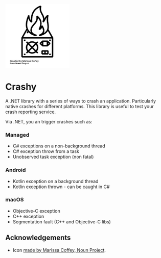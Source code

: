 <img src=".github/logo.png" alt="Crashy" width="200"/> 

# Crashy

A .NET library with a series of ways to crash an application.
Particularly native crashes for different platforms.
This library is useful to test your crash reporting service.

Via .NET, you an trigger crashes such as:

### Managed

* C# exceptions on a non-background thread
* C# exception throw from a task
* Unobserved task exception (non fatal)

### Android

* Kotlin exception on a background thread
* Kotlin exception thrown - can be caught in C#

### macOS

* Objective-C exception
* C++ exception
* Segmentation fault (C++ and Objective-C libs)

## Acknowledgements

* Icon [made by Marissa Coffey, Noun Project](https://thenounproject.com/icon/burned-power-supply-5551200/).
